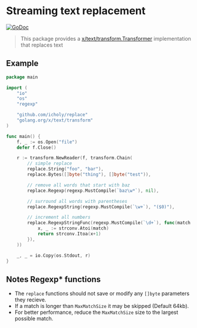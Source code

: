 # Streaming text replacement

[![GoDoc](https://godoc.org/github.com/icholy/replace?status.svg)](https://godoc.org/github.com/icholy/replace)

> This package provides a [x/text/transform.Transformer](https://godoc.org/golang.org/x/text/transform#Transformer)
> implementation that replaces text

## Example

``` go
package main

import (
	"io"
	"os"
	"regexp"

	"github.com/icholy/replace"
	"golang.org/x/text/transform"
)

func main() {
	f, _ := os.Open("file")
	defer f.Close()

	r := transform.NewReader(f, transform.Chain(
		// simple replace
		replace.String("foo", "bar"),
		replace.Bytes([]byte("thing"), []byte("test")),

		// remove all words that start with baz
		replace.Regexp(regexp.MustCompile(`baz\w*`), nil),

		// surround all words with parentheses
		replace.RegexpString(regexp.MustCompile(`\w+`), "($0)"),

		// increment all numbers
		replace.RegexpStringFunc(regexp.MustCompile(`\d+`), func(match string) string {
			x, _ := strconv.Atoi(match)
			return strconv.Itoa(x+1)
		}),
	))

	_, _ = io.Copy(os.Stdout, r)
}
```

## Notes Regexp* functions

* The `replace` functions should not save or modify any `[]byte` parameters they recieve.
* If a match is longer than `MaxMatchSize` it may be skipped (Default 64kb).
* For better performance, reduce the `MaxMatchSize` size to the largest possible match.